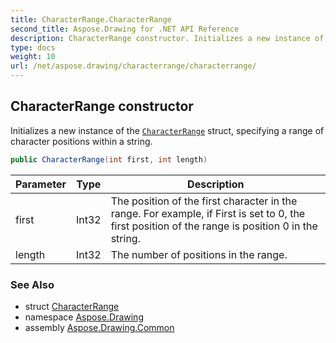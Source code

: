 ```yaml
---
title: CharacterRange.CharacterRange
second_title: Aspose.Drawing for .NET API Reference
description: CharacterRange constructor. Initializes a new instance of the CharacterRange struct specifying a range of character positions within a string
type: docs
weight: 10
url: /net/aspose.drawing/characterrange/characterrange/
---
```

## CharacterRange constructor

Initializes a new instance of the [`CharacterRange`](../) struct, specifying a range of character positions within a string.

```csharp
public CharacterRange(int first, int length)
```

| Parameter | Type | Description |
| --- | --- | --- |
| first | Int32 | The position of the first character in the range. For example, if First is set to 0, the first position of the range is position 0 in the string. |
| length | Int32 | The number of positions in the range. |

### See Also

* struct [CharacterRange](../)
* namespace [Aspose.Drawing](../../characterrange/)
* assembly [Aspose.Drawing.Common](../../../)


